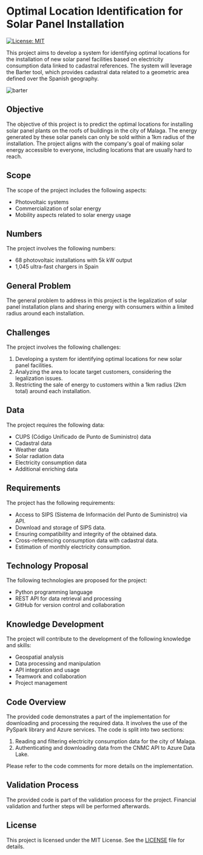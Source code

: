 # Optimal Location Identification for Solar Panel Installation

[![License: MIT](https://img.shields.io/badge/License-MIT-yellow.svg)](https://opensource.org/licenses/MIT)

This project aims to develop a system for identifying optimal locations for the installation of new solar panel facilities based on electricity consumption data linked to cadastral references. The system will leverage the Barter tool, which provides cadastral data related to a geometric area defined over the Spanish geography.

![barter](https://github.com/mistermakc/solar-energy-spatial-prediction/assets/60471340/d905f112-55be-4b53-949d-be9fca346c4e)


## Objective

The objective of this project is to predict the optimal locations for installing solar panel plants on the roofs of buildings in the city of Malaga. The energy generated by these solar panels can only be sold within a 1km radius of the installation. The project aligns with the company's goal of making solar energy accessible to everyone, including locations that are usually hard to reach.

## Scope

The scope of the project includes the following aspects:

- Photovoltaic systems
- Commercialization of solar energy
- Mobility aspects related to solar energy usage

## Numbers

The project involves the following numbers:

- 68 photovoltaic installations with 5k kW output
- 1,045 ultra-fast chargers in Spain

## General Problem

The general problem to address in this project is the legalization of solar panel installation plans and sharing energy with consumers within a limited radius around each installation.

## Challenges

The project involves the following challenges:

1. Developing a system for identifying optimal locations for new solar panel facilities.
2. Analyzing the area to locate target customers, considering the legalization issues.
3. Restricting the sale of energy to customers within a 1km radius (2km total) around each installation.

## Data

The project requires the following data:

- CUPS (Código Unificado de Punto de Suministro) data
- Cadastral data
- Weather data
- Solar radiation data
- Electricity consumption data
- Additional enriching data

## Requirements

The project has the following requirements:

- Access to SIPS (Sistema de Información del Punto de Suministro) via API.
- Download and storage of SIPS data.
- Ensuring compatibility and integrity of the obtained data.
- Cross-referencing consumption data with cadastral data.
- Estimation of monthly electricity consumption.

## Technology Proposal

The following technologies are proposed for the project:

- Python programming language
- REST API for data retrieval and processing
- GitHub for version control and collaboration

## Knowledge Development

The project will contribute to the development of the following knowledge and skills:

- Geospatial analysis
- Data processing and manipulation
- API integration and usage
- Teamwork and collaboration
- Project management

## Code Overview

The provided code demonstrates a part of the implementation for downloading and processing the required data. It involves the use of the PySpark library and Azure services. The code is split into two sections:

1. Reading and filtering electricity consumption data for the city of Malaga.
2. Authenticating and downloading data from the CNMC API to Azure Data Lake.

Please refer to the code comments for more details on the implementation.

## Validation Process

The provided code is part of the validation process for the project. Financial validation and further steps will be performed afterwards.

## License

This project is licensed under the MIT License. See the [LICENSE](LICENSE) file for details.
